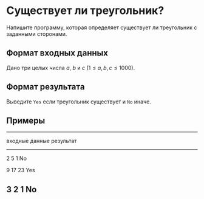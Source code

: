 # Существует ли треугольник?

Напишите программу, которая определяет существует ли
треугольник с заданными сторонами.

## Формат входных данных

Дано три целых числа $a$, $b$ и $c$ ($1 \leqslant a, b, c \leqslant 1000$).

## Формат результата

Выведите `Yes` если треугольник существует и `No` иначе.

## Примеры

------------------------------
входные данные  результат
--------------  --------------
2 5 1           No

9 17 23         Yes

3 2 1           No
------------------------------
